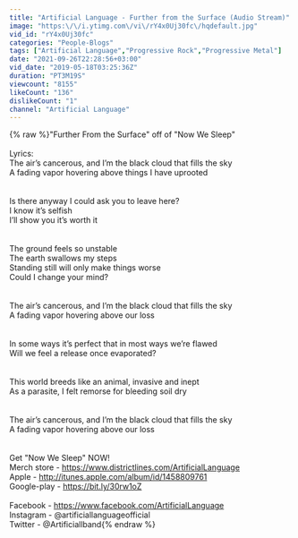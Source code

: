 ```yaml
---
title: "Artificial Language - Further from the Surface (Audio Stream)"
image: "https:\/\/i.ytimg.com\/vi\/rY4x0Uj30fc\/hqdefault.jpg"
vid_id: "rY4x0Uj30fc"
categories: "People-Blogs"
tags: ["Artificial Language","Progressive Rock","Progressive Metal"]
date: "2021-09-26T22:28:56+03:00"
vid_date: "2019-05-18T03:25:36Z"
duration: "PT3M19S"
viewcount: "8155"
likeCount: "136"
dislikeCount: "1"
channel: "Artificial Language"
---
```

{% raw %}&quot;Further From the Surface&quot; off of &quot;Now We Sleep&quot;<br /><br />Lyrics: <br />The air’s cancerous, and I’m the black cloud that fills the sky<br />A fading vapor hovering above things I have uprooted<br /><br /><br />Is there anyway I could ask you to leave here?<br />I know it’s selfish<br />I’ll show you it’s worth it<br /><br /><br />The ground feels so unstable<br />The earth swallows my steps<br />Standing still will only make things worse<br />Could I change your mind?<br /><br /><br />The air’s cancerous, and I’m the black cloud that fills the sky<br />A fading vapor hovering above our loss<br /><br /><br />In some ways it’s perfect that in most ways we’re flawed<br />Will we feel a release once evaporated?<br /><br /><br />This world breeds like an animal, invasive and inept<br />As a parasite, I felt remorse for bleeding soil dry <br /><br /><br />The air’s cancerous, and I’m the black cloud that fills the sky<br />A fading vapor hovering above our loss<br /><br /><br />Get &quot;Now We Sleep&quot; NOW! <br />Merch store - <a rel="nofollow" target="blank" href="https://www.districtlines.com/ArtificialLanguage">https://www.districtlines.com/ArtificialLanguage</a><br />Apple - <a rel="nofollow" target="blank" href="http://itunes.apple.com/album/id/1458809761">http://itunes.apple.com/album/id/1458809761</a><br />Google-play - <a rel="nofollow" target="blank" href="https://bit.ly/30rw1oZ">https://bit.ly/30rw1oZ</a><br /><br />Facebook - <a rel="nofollow" target="blank" href="https://www.facebook.com/ArtificialLanguage">https://www.facebook.com/ArtificialLanguage</a><br />Instagram - @artificiallanguageofficial<br />Twitter - @Artificiallband{% endraw %}
